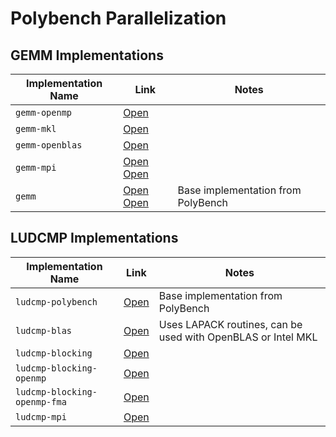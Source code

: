 # Polybench Parallelization

## GEMM Implementations

|Implementation Name|Link|Notes|
|---|---|---|
|`gemm-openmp`|[Open](https://github.com/fabianboesiger/PolyBenchC-4.2.1/blob/georg/shared/gemm.h)|
|`gemm-mkl`|[Open](https://github.com/fabianboesiger/PolyBenchC-4.2.1/blob/mkl/linear-algebra/blas/gemm/gemm.c)||
|`gemm-openblas`|[Open](https://github.com/fabianboesiger/PolyBenchC-4.2.1/blob/openblas/linear-algebra/blas/gemm/gemm.c)||
|`gemm-mpi`|[Open](https://github.com/fabianboesiger/PolyBenchC-4.2.1/blob/master/linear-algebra/blas/gemm/gemm-mpi.c) [Open](https://github.com/fabianboesiger/PolyBenchC-4.2.1/blob/master/linear-algebra/blas/gemm/customdatasizes/gemm.h)||
|`gemm`|[Open](https://github.com/fabianboesiger/PolyBenchC-4.2.1/blob/openblas/linear-algebra/blas/gemm/gemm.c) [Open](https://github.com/fabianboesiger/PolyBenchC-4.2.1/blob/master/linear-algebra/blas/gemm/customdatasizes/gemm.h)| Base implementation from PolyBench|

## LUDCMP Implementations

|Implementation Name|Link|Notes|
|---|---|---|
|`ludcmp-polybench`|[Open](https://github.com/fabianboesiger/PolyBenchC-4.2.1/blob/master/linear-algebra/solvers/ludcmp/ludcmp.c)|Base implementation from PolyBench|
|`ludcmp-blas`|[Open](https://github.com/fabianboesiger/PolyBenchC-4.2.1/blob/master/linear-algebra/solvers/ludcmp/ludcmp-blas.c)|Uses LAPACK routines, can be used with OpenBLAS or Intel MKL|
|`ludcmp-blocking`|[Open](https://github.com/fabianboesiger/PolyBenchC-4.2.1/blob/master/linear-algebra/solvers/ludcmp/ludcmp-blocking.c)||
|`ludcmp-blocking-openmp`|[Open](https://github.com/fabianboesiger/PolyBenchC-4.2.1/blob/master/linear-algebra/solvers/ludcmp/ludcmp-blocking-openmp.c)||
|`ludcmp-blocking-openmp-fma`|[Open](https://github.com/fabianboesiger/PolyBenchC-4.2.1/blob/master/linear-algebra/solvers/ludcmp/ludcmp-blocking-openmp-fma.c)||
|`ludcmp-mpi`|[Open](https://github.com/fabianboesiger/PolyBenchC-4.2.1/blob/georg/shared/lu.h)|
